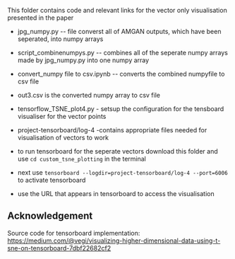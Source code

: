 This folder contains code and relevant links for the vector only visualisation presented in the paper

- jpg_numpy.py  -- file converst all of AMGAN outputs, which have been seperated, into numpy arrays
- script_combinenumpys.py -- combines all of the seperate numpy arrays made by jpg_numpy.py into one numpy array
- convert_numpy file to csv.ipynb -- converts the combined numpyfile to csv file
- out3.csv is the converted numpy array to csv file
- tensorflow_TSNE_plot4.py - setsup the configuration for the tensboard visualiser for the vector points
- project-tensorboard/log-4 -contains appropriate files needed for visualisation of vectors to work 

- to run tensorboard for the seperate vectors download this folder and use `cd custom_tsne_plotting` in the terminal
- next use `tensorboard --logdir=project-tensorboard/log-4 --port=6006` to activate tensorboard
- use the URL that appears in tensorboard to access the visualisation

## Acknowledgement
Source code for tensorboard implementation: https://medium.com/@vegi/visualizing-higher-dimensional-data-using-t-sne-on-tensorboard-7dbf22682cf2
